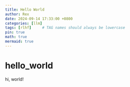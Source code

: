 ```yaml
---
title: Hello World
author: Rex
date: 2024-09-14 17:33:00 +0800
categories: [llm]
tags: [rlhf]     # TAG names should always be lowercase
pin: true
math: true
mermaid: true
---
```

# hello_world
hi, world!